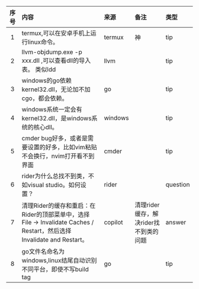 | 序号 | 内容                                                                                             | 来源                | 备注 | 类型       |
|:--:|:-----------------------------------------------------------------------------------------------|:------------------|:---|:---------|
|1 | termux,可以在安卓手机上运行linux命令。                                                                      | termux | 神  | tip      |
|2 | llvm-objdump.exe -p xxx.dll ,可以查看dll的导入表。  类似ldd                                               | llvm   |     | tip      |
|3 | windows的go依赖kernel32.dll，无论加不加cgo，都会依赖。                                                        | go     |     | tip      |
|4| windows系统一定会有kernel32.dll，是windows系统的核心dll。                                                    | windows|     | tip      |
|5| cmder bug好多，或者是需要设置的好多，比如vim粘贴不会换行，nvim打开看不到界面                                                 | cmder  |     | tip      |
|6| rider为什么总找不到类，不如visual studio。如何设置？                                                            | rider  |     | question |
|7| 清理Rider的缓存和重启：在Rider的顶部菜单中，选择 File -> Invalidate Caches / Restart，然后选择 Invalidate and Restart。 | copilot | 清理rider缓存，解决rider找不到类的问题 | answer   |
|8| go文件名命名为windows,linux结尾自动识别不同平台，即使不写build tag                                                  | go     |     | tip      |

